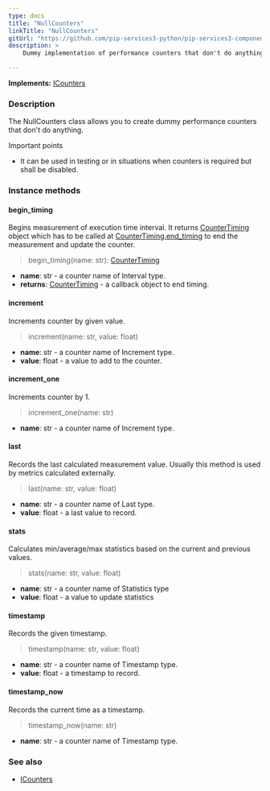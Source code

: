 ```yaml
---
type: docs
title: "NullCounters"
linkTitle: "NullCounters"
gitUrl: "https://github.com/pip-services3-python/pip-services3-components-python"
description: >
    Dummy implementation of performance counters that don't do anything.

---
```


**Implements:** [ICounters](../icounters)

### Description

The NullCounters class allows you to create dummy performance counters that don't do anything.

Important points

- It can be used in testing or in situations when counters is required but shall be disabled.

### Instance methods

#### begin_timing
Begins measurement of execution time interval.
It returns [CounterTiming](../counter_timing) object which has to be called at
[CounterTiming.end_timing](../counter_timing/#end_timing) to end the measurement and update the counter.

> begin_timing(name: str): [CounterTiming](../counter_timing)

- **name**: str - a counter name of Interval type.
- **returns**: [CounterTiming](../counter_timing) - a callback object to end timing.


#### increment
Increments counter by given value.

>  increment(name: str, value: float)

- **name**: str - a counter name of Increment type.
- **value**: float - a value to add to the counter.

#### increment_one
Increments counter by 1.

> increment_one(name: str)

- **name**: str - a counter name of Increment type.


#### last
Records the last calculated measurement value.
Usually this method is used by metrics calculated externally.

> last(name: str, value: float)

- **name**: str - a counter name of Last type.
- **value**: float - a last value to record.


#### stats
Calculates min/average/max statistics based on the current and previous values.

> stats(name: str, value: float)

- **name**: str - a counter name of Statistics type
- **value**: float - a value to update statistics


#### timestamp
Records the given timestamp.

> timestamp(name: str, value: float)

- **name**: str - a counter name of Timestamp type.
- **value**: float - a timestamp to record.


#### timestamp_now
Records the current time as a timestamp.

> timestamp_now(name: str)

- **name**: str - a counter name of Timestamp type.

### See also 

- [ICounters](../icounters)
